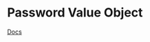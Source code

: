 # Password Value Object

[Docs](https://juandardilag.github.io/value-objects-docs/docs/ValueObjects/PasswordValueObject)
